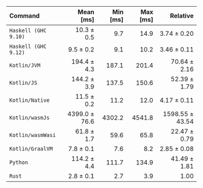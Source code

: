 | Command | Mean [ms] | Min [ms] | Max [ms] | Relative |
|:---|---:|---:|---:|---:|
| `Haskell (GHC 9.10)` | 10.3 ± 0.5 | 9.7 | 14.9 | 3.74 ± 0.20 |
| `Haskell (GHC 9.12)` | 9.5 ± 0.2 | 9.1 | 10.2 | 3.46 ± 0.11 |
| `Kotlin/JVM` | 194.4 ± 4.3 | 187.1 | 201.4 | 70.64 ± 2.16 |
| `Kotlin/JS` | 144.2 ± 3.9 | 137.5 | 150.6 | 52.39 ± 1.79 |
| `Kotlin/Native` | 11.5 ± 0.2 | 11.2 | 12.0 | 4.17 ± 0.11 |
| `Kotlin/wasmJs` | 4399.0 ± 76.6 | 4302.2 | 4541.8 | 1598.55 ± 43.54 |
| `Kotlin/wasmWasi` | 61.8 ± 1.7 | 59.6 | 65.8 | 22.47 ± 0.79 |
| `Kotlin/GraalVM` | 7.8 ± 0.1 | 7.6 | 8.2 | 2.85 ± 0.08 |
| `Python` | 114.2 ± 4.4 | 111.7 | 134.9 | 41.49 ± 1.81 |
| `Rust` | 2.8 ± 0.1 | 2.7 | 3.9 | 1.00 |
